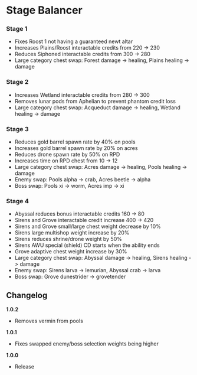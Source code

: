 # Stage Balancer

### Stage 1

- Fixes Roost 1 not having a guaranteed newt altar
- Increases Plains/Roost interactable credits from 220 -> 230
- Reduces Siphoned interactable credits from 300 -> 280
- Large category chest swap: Forest damage -> healing, Plains healing -> damage

### Stage 2

- Increases Wetland interactable credits from 280 -> 300
- Removes lunar pods from Aphelian to prevent phantom credit loss
- Large category chest swap: Acqueduct damage -> healing, Wetland healing -> damage

### Stage 3

- Reduces gold barrel spawn rate by 40% on pools
- Increases gold barrel spawn rate by 20% on acres
- Reduces drone spawn rate by 50% on RPD
- Increases time on RPD chest from 10 -> 12
- Large category chest swap: Acres damage -> healing, Pools healing -> damage
- Enemy swap: Pools alpha -> crab, Acres beetle -> alpha
- Boss swap: Pools xi -> worm, Acres imp -> xi

### Stage 4

- Abyssal reduces bonus interactable credits 160 -> 80
- Sirens and Grove interactable credit increase 400 -> 420
- Sirens and Grove small/large chest weight decrease by 10%
- Sirens large multishop weight increase by 20%
- Sirens reduces shrine/drone weight by 50%
- Sirens AWU special (shield) CD starts when the ability ends
- Grove adaptive chest weight increase by 30%
- Large category chest swap: Abyssal damage -> healing, Sirens healing -> damage
- Enemy swap: Sirens larva -> lemurian, Abyssal crab -> larva
- Boss swap: Grove dunestrider -> grovetender

## Changelog

**1.0.2**

- Removes vermin from pools

**1.0.1**

- Fixes swapped enemy/boss selection weights being higher

**1.0.0**

- Release
